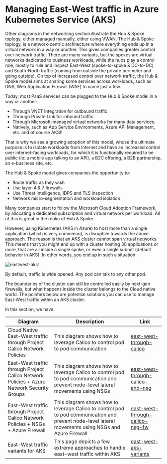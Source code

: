 # Managing East-West traffic in Azure Kubernetes Service (AKS)

Other diagrams in the networking section illustrate the Hub & Spoke toplogy, either managed manually, either using VWAN. The Hub & Spoke toplogy, is a network-centric architecture where everything ends up in a virtual network in a way or another. This gives companies greater control over network traffic. There are many variants, but the spokes are virtual networks dedicated to business workloads, while the hubs play a control role, mostly to rule and inspect East-West  (spoke-to-spoke & DC-to-DC) and South-North traffic (coming from outside the private perimeter and going outside).  On top of increased control over network traffic, the Hub & Spoke model aims at sharing some services across workloads, such as DNS, Web Application Firewall (WAF) to name just a few.

Today, most PaaS services can be plugged to the Hub & Spoke model in a way or another:

- Through VNET Integration for outbound traffic
- Through Private Link for inbound traffic
- Through Microsoft-managed virtual networks for many data services.
- Natively, such as App Service Environments, Azure API Management, etc. and of course AKS!!

That is why we see a growing adoption of this model, whose the ultimate purpose is to isolate workloads from Internet and have an increased control over internet-facing workloads, for which it is functionally required to be public (ie: a mobile app talking to an API), a B2C offering, a B2B partnership, an e-business site, etc.

The Hub & Spoke model gives companies the opportunity to:

- Route traffic as they wish
- Use layer-4 & 7 firewalls
- Use Threat Intelligence, IDPS and TLS inspection
- Network micro-segmentation and workload isolation

Many companies start to follow the Microsoft Cloud Adoption Framework, by allocating a dedicated subscription and virtual network per workload. All of this is great in the realm of Hub & Spoke.

However, using Kubernetes (AKS in Azure) to host more than a single application (which is very commmon), is disruptive towards the above approach. The reason is that an AKS cluster cannot span virtual networks. This means that you might end up with a cluster hosting 30 applications or more, that are all inside a single spoke, or even a single subnet (default behavior in AKS).  In other words, you end up in such a situation:

![eastwest-aks1](https://github.com/stephaneey/azure-and-k8s-architecture/blob/main/networking/images/aks-east-west.png)

By default, traffic is wide opened. Any pod can talk to any other pod.

The boundaries of the cluster can still be controlled easily by next-gen firewalls, but what happens inside the cluster belongs to the Cloud native world. The pointers below are potential solutions you can use to manage East-West traffic within an AKS cluster.

In this section, we have:

| Diagram | Description |Link
| ----------- | ----------- | ----------- |
| Cloud Native East-West traffic through Project Calico Network Policies | This diagram shows how to leverage Calico to control pod to pod communication|[east-west-through-calico](./east-west-through-calico.md) |
| East-West traffic through Project Calico Network Policies + Azure Network Security Groups| This diagram shows how to leverage Calico to control pod to pod communication and prevent node-level lateral movements using NSGs|[east-west-through-calico-and-nsg](./east-west-through-calico-and-nsg.md) |
| East-West traffic through Project Calico Network Policies + NSGs + Azure Firewall| This diagram shows how to leverage Calico to control pod to pod communication and prevent node-level lateral movements using NSGs and Azure Firewall|[east-west-through-calico-nsg-fw](./east-west-through-calico-nsg-fw.md) |
| East-West traffic variants for AKS| This page depicts a few extreme approaches to handle east-west traffic within AKS|[east-west-aks-variants](./east-west-aks-variants.md) |